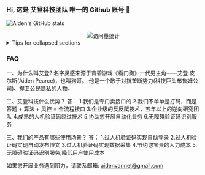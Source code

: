 ### Hi, 这是 艾登科技团队 唯一的 Github 账号 👋

<!-- ![](https://github-readme-stats.vercel.app/api?username=aidencaptcha) -->
<!-- [![Github Stars](https://img.shields.io/badge/Github-2-blue)](https://github.com/aidencaptcha) -->
![Aiden's GitHub stats](https://github-readme-stats.vercel.app/api?username=aidencaptcha&show_icons=true&theme=flag-india)

<div align="center">
<!-- visitor statistics logo 访问量统计徽标 -->
<img src="https://komarev.com/ghpvc/?username=aidencaptcha&label=Views&color=0e75b6&style=flat" alt="访问量统计" />
</div>

<!-- 常见问题 FAQ -->
<!-- 折叠/暂时隐藏 Markdown 的分区 -->
<details>

<summary>Tips for collapsed sections</summary>

### You can add a header

You can add text within a collapsed section. 

You can add an image or a code block, too.

```ruby
   puts "Hello World"
```

</details>

### FAQ
一、为什么叫艾登?
名字灵感来源于育碧游戏《看门狗》一代男主角——艾登·皮尔斯(Aiden Pearce)，也叫狗哥。
他是一个敢于对抗垄断势力(科技巨头布鲁姆公司)、捍卫公民隐私的人物。

二、艾登科技什么优势？
答：
1.我们是专门卖接口的
2.我们不单单是打码，而是答题 + 算法 + 风控 = 全流程接口
3.企业级的反反爬技术，五年以上的逆向研究团队
4.成熟的人机验证码绕过技术
5.协助您开展自动化业务
6.无障碍验证码识别服务

三、我们的产品有哪些使用场景？
答：
1.过人机验证码实现自动登录
2.过人机验证码实现自动发布博文
3.过人机验证码实现数据采集
4.节约您宝贵的人力成本
5.无障碍验证码识别服务,降低用户使用成本

如果您开展业务遇到阻力，请联系邮箱: aidenvannet@gmail.com

<!--
**aidencaptcha/aidencaptcha** is a ✨ _special_ ✨ repository because its `README.md` (this file) appears on your GitHub profile.

Here are some ideas to get you started:

- 🔭 I’m currently working on ...
- 🌱 I’m currently learning ...
- 👯 I’m looking to collaborate on ...
- 🤔 I’m looking for help with ...
- 💬 Ask me about ...
- 📫 How to reach me: ...
- 😄 Pronouns: ...
- ⚡ Fun fact: ...
-->
